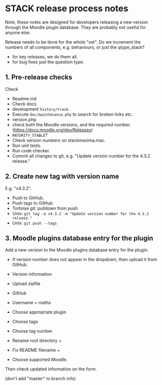 # STACK release process notes

Note, these notes are designed for developers releasing a new version through the Moodle plugin database.  They are probably not useful for anyone else.

Release needs to be done for the whole "set".  Do we increment the numbers of all components, e.g. behaviours, or just the qtype_stack?

* for key releases, we do them all.
* for bug fixes just the question type.


## 1. Pre-release checks

Check 

* Readme.md
* Check docs 
 * development `history/track`.
 * Execute `doc/maintenance.php` to search for broken links etc.
* version.php
 * check both the Moodle versions, and the required number. (https://docs.moodle.org/dev/Releases)
 * `MATURITY_STABLE`?
* Check version numbers on stackmaxima.mac.
* Run unit tests.
* Run code checker.
* Commit all changes to git, e.g. "Update version number for the 4.3.2 release."

## 2. Create new tag with version name

E.g. "v4.3.2".

* Push to GitHub.
* Push tags to GitHub 
 * Tortoise git: pulldown from push
 * Unix: `git tag -a v4.3.2 -m "Update version number for the 4.3.2 release."`
 * Unix: `git push --tags`

## 3. Moodle plugins database entry for the plugin

Add a new version to the Moodle plugins database entry for the plugin.

* If version number does not appear in the dropdown, then upload it from GitHub.
 
* Version information
* Upload zipfile
* GitHub
* Username = maths
* Choose appropriate plugin
* Choose tags
* Choose tag number
* Rename root directory +
* Fix README filename +
* Choose supported Moodle.

Then check updated information on the form.

(don't add "master" to branch info)
